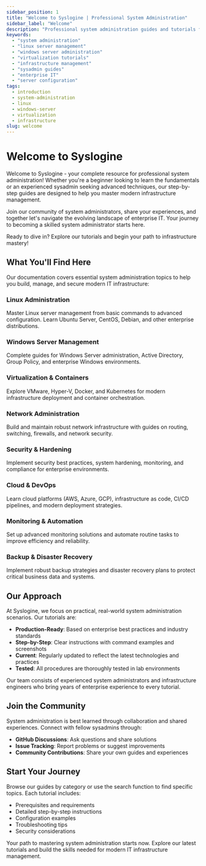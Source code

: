 ```yaml
---
sidebar_position: 1
title: "Welcome to Syslogine | Professional System Administration"
sidebar_label: "Welcome"
description: "Professional system administration guides and tutorials for Linux, Windows Server, virtualization platforms, and modern infrastructure management."
keywords:
  - "system administration"
  - "linux server management"
  - "windows server administration"
  - "virtualization tutorials"
  - "infrastructure management"
  - "sysadmin guides"
  - "enterprise IT"
  - "server configuration"
tags:
  - introduction
  - system-administration
  - linux
  - windows-server
  - virtualization
  - infrastructure
slug: welcome
---
```


# Welcome to Syslogine

Welcome to Syslogine - your complete resource for professional system administration! Whether you're a beginner looking to learn the fundamentals or an experienced sysadmin seeking advanced techniques, our step-by-step guides are designed to help you master modern infrastructure management.

Join our community of system administrators, share your experiences, and together let's navigate the evolving landscape of enterprise IT. Your journey to becoming a skilled system administrator starts here.

Ready to dive in? Explore our tutorials and begin your path to infrastructure mastery!

## What You'll Find Here

Our documentation covers essential system administration topics to help you build, manage, and secure modern IT infrastructure:

### **Linux Administration**
Master Linux server management from basic commands to advanced configuration. Learn Ubuntu Server, CentOS, Debian, and other enterprise distributions.

### **Windows Server Management** 
Complete guides for Windows Server administration, Active Directory, Group Policy, and enterprise Windows environments.

### **Virtualization & Containers**
Explore VMware, Hyper-V, Docker, and Kubernetes for modern infrastructure deployment and container orchestration.

### **Network Administration**
Build and maintain robust network infrastructure with guides on routing, switching, firewalls, and network security.

### **Security & Hardening**
Implement security best practices, system hardening, monitoring, and compliance for enterprise environments.

### **Cloud & DevOps**
Learn cloud platforms (AWS, Azure, GCP), infrastructure as code, CI/CD pipelines, and modern deployment strategies.

### **Monitoring & Automation**
Set up advanced monitoring solutions and automate routine tasks to improve efficiency and reliability.

### **Backup & Disaster Recovery**
Implement robust backup strategies and disaster recovery plans to protect critical business data and systems.

## Our Approach

At Syslogine, we focus on practical, real-world system administration scenarios. Our tutorials are:

- **Production-Ready**: Based on enterprise best practices and industry standards
- **Step-by-Step**: Clear instructions with command examples and screenshots
- **Current**: Regularly updated to reflect the latest technologies and practices
- **Tested**: All procedures are thoroughly tested in lab environments

Our team consists of experienced system administrators and infrastructure engineers who bring years of enterprise experience to every tutorial.

## Join the Community

System administration is best learned through collaboration and shared experiences. Connect with fellow sysadmins through:

- **GitHub Discussions**: Ask questions and share solutions
- **Issue Tracking**: Report problems or suggest improvements
- **Community Contributions**: Share your own guides and experiences

## Start Your Journey

Browse our guides by category or use the search function to find specific topics. Each tutorial includes:

- Prerequisites and requirements
- Detailed step-by-step instructions  
- Configuration examples
- Troubleshooting tips
- Security considerations

Your path to mastering system administration starts now. Explore our latest tutorials and build the skills needed for modern IT infrastructure management.